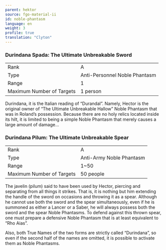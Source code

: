 ```yaml
---
parent: hektor
source: fgo-material-ii
id: noble-phantasm
language: en
weight: 3
profile: true
translation: "Clyton"
---
```


### Durindana Spada: The Ultimate Unbreakable Sword

<table>
  <tr><td>Rank</td><td>A</td></tr>
  <tr><td>Type</td><td>Anti-Personnel Noble Phantasm</td></tr>
  <tr><td>Range</td><td>1</td></tr>
  <tr><td>Maximum Number of Targets</td><td>1 person</td></tr>
</table>

Durindana, it is the Italian reading of “Durandal”. Namely, Hector is the original owner of “The Ultimate Unbreakable Hallow” Noble Phantasm that was in Roland’s possession. Because there are no holy relics located inside its hilt, it is limited to being a simple Noble Phantasm that merely causes a large amount of damage…

### Durindana Pilum: The Ultimate Unbreakable Spear

<table>
  <tr><td>Rank</td><td>A</td></tr>
  <tr><td>Type</td><td>Anti-Army Noble Phantasm</td></tr>
  <tr><td>Range</td><td>1~50</td></tr>
  <tr><td>Maximum Number of Targets</td><td>50 people</td></tr>
</table>

The javelin (pilum) said to have been used by Hector, piercing and separating from all things it strikes. That is, it is nothing but him extending the handle of the sword on occasions and throwing it as a spear. Although he cannot use both the sword and the spear simultaneously, even if he is summoned as either a Lancer or a Saber, he will always possess both the sword and the spear Noble Phantasms. To defend against this thrown spear, one must prepare a defensive Noble Phantasm that is at least equivalent to “Rho Aias”.

Also, both True Names of the two forms are strictly called “Durindana”, so even if the second half of the names are omitted, it is possible to activate them as Noble Phantasms.
